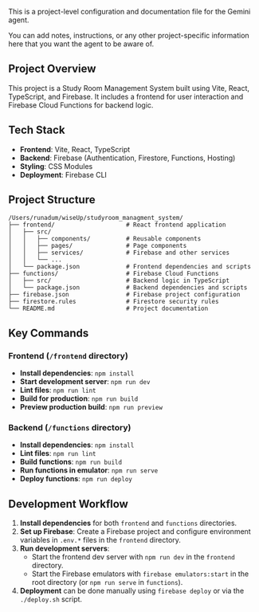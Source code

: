 This is a project-level configuration and documentation file for the Gemini agent.

You can add notes, instructions, or any other project-specific information here that you want the agent to be aware of.

## Project Overview

This project is a Study Room Management System built using Vite, React, TypeScript, and Firebase. It includes a frontend for user interaction and Firebase Cloud Functions for backend logic.

## Tech Stack

- **Frontend**: Vite, React, TypeScript
- **Backend**: Firebase (Authentication, Firestore, Functions, Hosting)
- **Styling**: CSS Modules
- **Deployment**: Firebase CLI

## Project Structure

```
/Users/runadum/wiseUp/studyroom_managment_system/
├── frontend/                    # React frontend application
│   ├── src/
│   │   ├── components/          # Reusable components
│   │   ├── pages/               # Page components
│   │   ├── services/            # Firebase and other services
│   │   └── ...
│   └── package.json             # Frontend dependencies and scripts
├── functions/                   # Firebase Cloud Functions
│   ├── src/                     # Backend logic in TypeScript
│   └── package.json             # Backend dependencies and scripts
├── firebase.json                # Firebase project configuration
├── firestore.rules              # Firestore security rules
└── README.md                    # Project documentation
```

## Key Commands

### Frontend (`/frontend` directory)

- **Install dependencies**: `npm install`
- **Start development server**: `npm run dev`
- **Lint files**: `npm run lint`
- **Build for production**: `npm run build`
- **Preview production build**: `npm run preview`

### Backend (`/functions` directory)

- **Install dependencies**: `npm install`
- **Lint files**: `npm run lint`
- **Build functions**: `npm run build`
- **Run functions in emulator**: `npm run serve`
- **Deploy functions**: `npm run deploy`

## Development Workflow

1.  **Install dependencies** for both `frontend` and `functions` directories.
2.  **Set up Firebase**: Create a Firebase project and configure environment variables in `.env.*` files in the `frontend` directory.
3.  **Run development servers**:
    - Start the frontend dev server with `npm run dev` in the `frontend` directory.
    - Start the Firebase emulators with `firebase emulators:start` in the root directory (or `npm run serve` in `functions`).
4.  **Deployment** can be done manually using `firebase deploy` or via the `./deploy.sh` script.